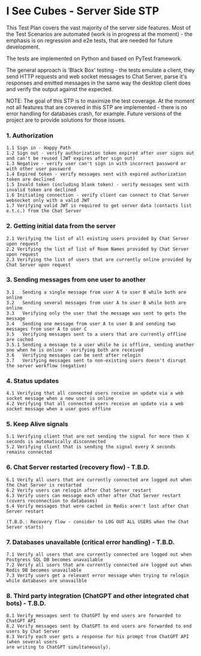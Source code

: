 # I See Cubes - Server Side STP 

This Test Plan covers the vast majority of the server side features.
Most of the Test Scenarios are automated (work is in progress at the moment) - the emphasis 
is on regression and e2e tests, that are needed for future development. 

The tests are implemented on Python and based on PyTest framework. 

The general approach is 'Black Box' testing - the tests emulate a client, they send 
HTTP requests and web socket messages to Chat Server, parse it's responses and emitted messages
in the same way the desktop client does and verify the output against the expected. 

NOTE: The goal of this STP is to maximize the test coverage.  At the moment not all features 
that are covered in this STP are implemented - there is no error handling for databases crash, for example. 
Future versions of the project are to provide solutions for those issues.



### 1. Authorization
    1.1 Sign in - Happy Path
    1.2 Sign out - verify authorization token expired after user signs out and can't be reused (JWT expires after sign out)
    1.3 Negative - verify user can't sign in with incorrect password or with other user password 
    1.4 Expired token - verify messages sent with expired authorization token are declined 
    1.5 Invald token (including blank token) - verify messages sent with invalid token are declined 
    1.6 Initiating connection - verify client can connect to Chat Server websocket only with a valid JWT
    1.7 Verifying valid JWT is required to get server data (contacts list e.t.c.) from the Chat Server
      
### 2. Getting initial data from the server 
    2.1 Verifying the list of all existing users provided by Chat Server upon request
    2.2 Verifying the list of list of Room Names provided by Chat Server upon request
    2.3 Verifying the list of users that are currently online provided by Chat Server upon request
     
### 3. Sending messages from one user to another 
    3.1   Sending a single message from user A to user B while both are online 
    3.2   Sending several messages from user A to user B while both are online 
    3.3   Verifying only the user that the message was sent to gets the message 
    3.4   Sending one message from user A to user B and sending two messages from user A to user C 
    3.5   Verifying messages sent to a users that are currently offline are cached
    3.5.1 Sending a message to a user while he is offline, sending another one when he is online - verifying both are received  
    3.6   Verifying messages can be sent after relogin 
    3.7   Verifying messages sent to non-existing users doesn't disrupt the server workflow (negative) 

### 4. Status updates 
    4.1 Verifying that all connected users receive an update via a web socket message when a new user is online
    4.2 Verifying that all connected users receive an update via a web socket message when a user goes offline
   
### 5. Keep Alive signals 
    5.1 Verifying client that are not sending the signal for more then X seconds is automatically disconnected
    5.2 Verifying client that is sending the signal every X seconds remains connected 
    
### 6. Chat Server restarted (recovery flow) - T.B.D.
    6.1 Verify all users that are currently connected are logged out when the Chat Server is restarted 
    6.2 Verify users can relogin after Chat Server restart 
    6.3 Verify users can message each other after Chat Server restart (covers reconnection to databases) 
    6.4 Verify messages that were cached in Redis aren't lost after Chat Server restart
    
    (T.B.D.: Recovery flow - consider to LOG OUT ALL USERS when the Chat Server starts)
    
### 7. Databases unavailable (critical error handling) - T.B.D.
    7.1 Verify all users that are currently connected are logged out when Postgress SQL DB becomes unavailable
    7.2 Verify all users that are currently connected are logged out when Redis DB becomes unavailable 
    7.3 Verify users get a relevant error message when trying to relogin while databases are unavailble 
    
### 8. Third party integration (ChatGPT and other integrated chat bots) - T.B.D.
    8.1 Verify messages sent to ChatGPT by end users are forwarded to ChatGPT API 
    8.2 Verify messages sent by ChatGPT to end users are forwarded to end users by Chat Server
    8.3 Verify each user gets a response for his prompt from ChatGPT API (when several users 
    are writing to ChatGPT simultaneously).


    